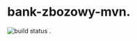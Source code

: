 # bank-zbozowy-mvn.
![build status](https://github.com/jelo-git/bank-zbozowy-mvn/actions/workflows/ci.yml/badge.svg)
.

